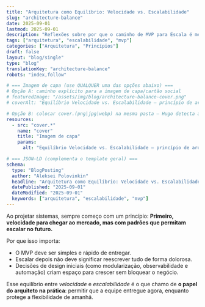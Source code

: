 ```yaml
---
title: "Arquitetura como Equilíbrio: Velocidade vs. Escalabilidade"
slug: "architecture-balance"
date: 2025-09-01
lastmod: 2025-09-01
description: "Reflexões sobre por que o caminho de MVP para Escala é meu princípio orientador para sistemas resilientes e em crescimento."
tags: ["arquitetura", "escalabilidade", "mvp"]
categories: ["Arquitetura", "Princípios"]
draft: false
layout: "blog/single"
type: "blog"
translationKey: "architecture-balance"
robots: "index,follow"

# === Imagem de capa (use QUALQUER uma das opções abaixo) ===
# Opção A: caminho explícito para a imagem de capa/cartão social
# featuredImage: "/assets/img/blog/architecture-balance-cover.png"
# coverAlt: "Equilíbrio Velocidade vs. Escalabilidade — princípio de arquitetura"

# Opção B: colocar cover.(png|jpg|webp) na mesma pasta — Hugo detecta automaticamente
resources:
  - src: "cover.*"
    name: "cover"
    title: "Imagem de capa"
    params:
      alt: "Equilíbrio Velocidade vs. Escalabilidade — princípio de arquitetura"

# === JSON-LD (complementa o template geral) ===
schema:
  type: "BlogPosting"
  author: "Aleksei Polovinkin"
  headline: "Arquitetura como Equilíbrio: Velocidade vs. Escalabilidade"
  datePublished: "2025-09-01"
  dateModified: "2025-09-01"
  keywords: ["arquitetura", "escalabilidade", "mvp"]
---
```


Ao projetar sistemas, sempre começo com um princípio:
**Primeiro, velocidade para chegar ao mercado, mas com padrões que permitam escalar no futuro.**

Por que isso importa:

- O MVP deve ser simples e rápido de entregar.
- Escalar depois não deve significar reescrever tudo de forma dolorosa.
- Decisões de design iniciais (como modularização, observabilidade e automação) criam espaço para crescer sem bloquear o negócio.

Esse equilíbrio entre _velocidade_ e _escalabilidade_ é o que chamo de **o papel do arquiteto na prática**: permitir que a equipe entregue agora, enquanto protege a flexibilidade de amanhã.
